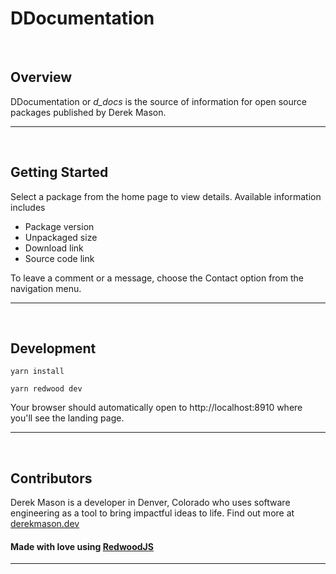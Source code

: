 
# DDocumentation


<br>

## Overview

DDocumentation or _d_docs_ is the source of information for open source packages published by Derek Mason.

---

<br>

## Getting Started

Select a package from the home page to view details. Available information includes
- Package version
- Unpackaged size
- Download link
- Source code link

To leave a comment or a message, choose the Contact option from the navigation menu.

---

<br>

## Development

```
yarn install
```

```
yarn redwood dev
```

Your browser should automatically open to http://localhost:8910 where you'll see the landing page.

---

<br>

## Contributors

Derek Mason is a developer in Denver, Colorado who uses software engineering as a tool to bring impactful ideas to life. Find out more at [derekmason.dev](https://derekmason.dev)

#### Made with love using [RedwoodJS](https://redwoodjs.com)

---
